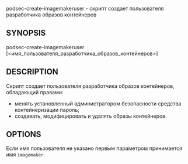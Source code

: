 
podsec-create-imagemakeruser - скрипт создает пользователя разработчика образов контейнеров

## SYNOPSIS

podsec-create-imagemakeruser [<имя_пользователя_разработчика_образов_контейнеров>]

## DESCRIPTION

Cкрипт создает пользователя разработчика образов контейнеров, обладающий правами:
- менять установленный администратором безопасности средства контейнеризации пароль;
- создавать, модифицировать и удалять образы контейнеров.

## OPTIONS

Если имя пользователя не указано первым параметром принимается имя `imagemaker`.
